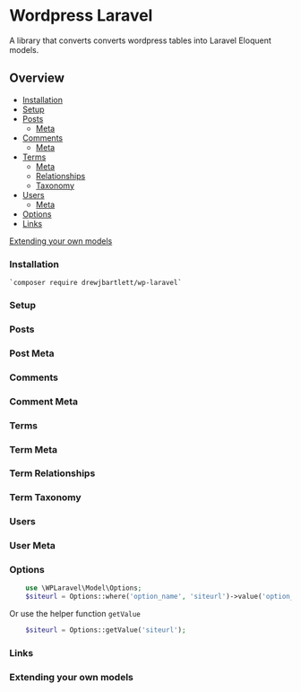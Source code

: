 # Wordpress Laravel
A library that converts converts wordpress tables into Laravel Eloquent models.

## Overview
 - [Installation](#installation)
 - [Setup](#setup)
 - [Posts](#posts)
   - [Meta](#post-meta)
 - [Comments](#comments)
   - [Meta](#comment-meta)
 - [Terms](#terms)
   - [Meta](#term-meta)
   - [Relationships](#term-relationships)
   - [Taxonomy](#term-taxonomy)
 - [Users](#users)
   - [Meta](#user-meta)
 - [Options](#options)
 - [Links](#links)

[Extending your own models](#extending-your-own-models)

### Installation

    `composer require drewjbartlett/wp-laravel`

### Setup

### Posts

### Post Meta

### Comments

### Comment Meta

### Terms

### Term Meta

### Term Relationships

### Term Taxonomy

### Users

### User Meta

### Options

```php
    use \WPLaravel\Model\Options;
    $siteurl = Options::where('option_name', 'siteurl')->value('option_value');
```

Or use the helper function `getValue`

```php
    $siteurl = Options::getValue('siteurl');
```

### Links

### Extending your own models
